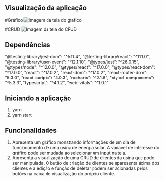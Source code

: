## Visualização da aplicação

#Gráfico
![Imagem da tela do grafico](https://i.ibb.co/n3W9kTV/view1-sharenergy-challenge.png)

#CRUD
![Imagem da tela do CRUD](https://i.ibb.co/wy2yrgY/view2-sharenergy-challenge.png)

## Dependências

"@testing-library/jest-dom": "^5.11.4",
"@testing-library/react": "^11.1.0",
"@testing-library/user-event": "^12.1.10",
"@types/jest": "^26.0.15",
"@types/node": "^12.0.0",
"@types/react": "^17.0.0",
"@types/react-dom": "^17.0.0",
"react": "^17.0.2",
"react-dom": "^17.0.2",
"react-router-dom": "5.3.0",
"react-scripts": "4.0.3",
"recharts": "^2.1.6",
"styled-components": "^5.3.3",
"typescript": "^4.1.2",
"web-vitals": "^1.0.1"

## Iniciando a aplicação

1. yarn
2. yarn start

## Funcionalidades

1. Apresenta um gráfico monstrando informações de um dia de funcionamento de uma usina de energia solar. A variavel de interesse do gráfico pode ser mudada ao selecionar um input na tela.
2. Apresenta a visualização de uma CRUD de clientes da usina que pode ser manipulada. O butão de criação de clientes se aparesenta ácima dos clientes e a edição e função de deletar podem ser acionadas pelos botões na caixa de visualização do próprio cliente.
